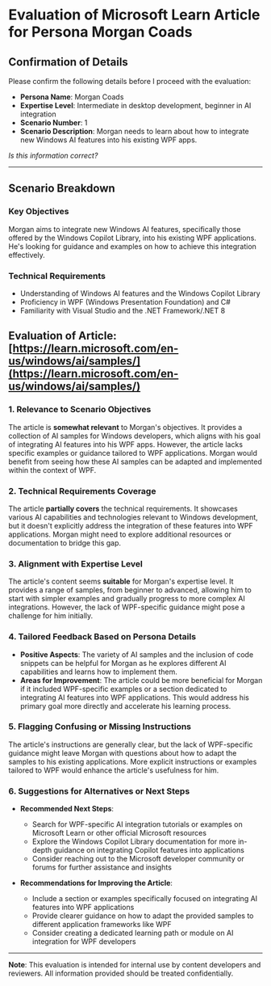 # Evaluation of Microsoft Learn Article for Persona Morgan Coads

## Confirmation of Details

Please confirm the following details before I proceed with the evaluation:

- **Persona Name**: Morgan Coads
- **Expertise Level**: Intermediate in desktop development, beginner in AI integration
- **Scenario Number**: 1
- **Scenario Description**: Morgan needs to learn about how to integrate new Windows AI features into his existing WPF apps.

*Is this information correct?*

---

## Scenario Breakdown

### Key Objectives

Morgan aims to integrate new Windows AI features, specifically those offered by the Windows Copilot Library, into his existing WPF applications. He's looking for guidance and examples on how to achieve this integration effectively.

### Technical Requirements

- Understanding of Windows AI features and the Windows Copilot Library
- Proficiency in WPF (Windows Presentation Foundation) and C#
- Familiarity with Visual Studio and the .NET Framework/.NET 8

## Evaluation of Article: [https://learn.microsoft.com/en-us/windows/ai/samples/](https://learn.microsoft.com/en-us/windows/ai/samples/)

### 1. Relevance to Scenario Objectives

The article is **somewhat relevant** to Morgan's objectives. It provides a collection of AI samples for Windows developers, which aligns with his goal of integrating AI features into his WPF apps. However, the article lacks specific examples or guidance tailored to WPF applications. Morgan would benefit from seeing how these AI samples can be adapted and implemented within the context of WPF.

### 2. Technical Requirements Coverage

The article **partially covers** the technical requirements. It showcases various AI capabilities and technologies relevant to Windows development, but it doesn't explicitly address the integration of these features into WPF applications. Morgan might need to explore additional resources or documentation to bridge this gap.

### 3. Alignment with Expertise Level

The article's content seems **suitable** for Morgan's expertise level. It provides a range of samples, from beginner to advanced, allowing him to start with simpler examples and gradually progress to more complex AI integrations. However, the lack of WPF-specific guidance might pose a challenge for him initially.

### 4. Tailored Feedback Based on Persona Details

- **Positive Aspects**: The variety of AI samples and the inclusion of code snippets can be helpful for Morgan as he explores different AI capabilities and learns how to implement them.
- **Areas for Improvement**: The article could be more beneficial for Morgan if it included WPF-specific examples or a section dedicated to integrating AI features into WPF applications. This would address his primary goal more directly and accelerate his learning process.

### 5. Flagging Confusing or Missing Instructions

The article's instructions are generally clear, but the lack of WPF-specific guidance might leave Morgan with questions about how to adapt the samples to his existing applications. More explicit instructions or examples tailored to WPF would enhance the article's usefulness for him.

### 6. Suggestions for Alternatives or Next Steps

- **Recommended Next Steps**:
  - Search for WPF-specific AI integration tutorials or examples on Microsoft Learn or other official Microsoft resources
  - Explore the Windows Copilot Library documentation for more in-depth guidance on integrating Copilot features into applications
  - Consider reaching out to the Microsoft developer community or forums for further assistance and insights

- **Recommendations for Improving the Article**:
  - Include a section or examples specifically focused on integrating AI features into WPF applications
  - Provide clearer guidance on how to adapt the provided samples to different application frameworks like WPF
  - Consider creating a dedicated learning path or module on AI integration for WPF developers

---

**Note**: This evaluation is intended for internal use by content developers and reviewers. All information provided should be treated confidentially.
